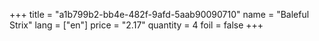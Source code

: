 +++
title = "a1b799b2-bb4e-482f-9afd-5aab90090710"
name = "Baleful Strix"
lang = ["en"]
price = "2.17"
quantity = 4
foil = false
+++
